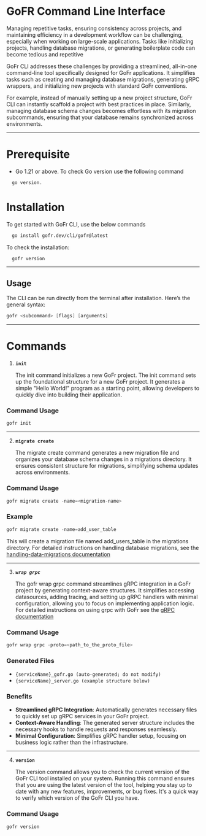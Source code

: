 # **GoFR Command Line Interface**

Managing repetitive tasks, ensuring consistency across projects, and maintaining efficiency in a development workflow can be challenging, especially when working on large-scale applications. Tasks like initializing projects, handling database migrations, or generating boilerplate code can become tedious and repetitive

GoFr CLI addresses these challenges by providing a streamlined, all-in-one command-line tool specifically designed for GoFr applications. It simplifies tasks such as creating and managing database migrations, generating gRPC wrappers, and initializing new projects with standard GoFr conventions.

For example, instead of manually setting up a new project structure, GoFr CLI can instantly scaffold a project with best practices in place. Similarly, managing database schema changes becomes effortless with its migration subcommands, ensuring that your database remains synchronized across environments.

---

# **Prerequisite**
- Go 1.21 or above. To check Go version use the following command
```bash
  go version.
````

# **Installation**
To get started with GoFr CLI, use the below commands

```bash
  go install gofr.dev/cli/gofr@latest
```

To check the installation:
```bash
  gofr version
```
---

## Usage

The CLI can be run directly from the terminal after installation. Here’s the general syntax:

```go
gofr <subcommand> [flags] [arguments]
```
---

# **Commands**

1. **`init`** 

   The init command initializes a new GoFr project. The init command sets up the foundational structure for a new GoFr project.
   It generates a simple "Hello World!" program as a starting point, allowing developers to quickly dive into building their application.

### Command Usage 
```go
gofr init
```
---

2. **`migrate create`**

   The migrate create command generates a new migration file and organizes your database schema changes in a migrations directory.
   It ensures consistent structure for migrations, simplifying schema updates across environments.

### Command Usage
```go
gofr migrate create -name=<migration-name>
```
### Example
```go
gofr migrate create -name=add_user_table
```
This will create a migration file named add_users_table in the migrations directory.
For detailed instructions on handling database migrations, see the [handling-data-migrations documentation](../../advanced-guide/handling-data-migrations/page.md)

---

3. ***`wrap grpc`***

   The gofr wrap grpc command streamlines gRPC integration in a GoFr project by generating context-aware structures.
   It simplifies accessing datasources, adding tracing, and setting up gRPC handlers with minimal configuration, allowing you to focus on implementing application logic.
   For detailed instructions on using grpc with GoFr see the [gRPC documentation](../../advanced-guide/grpc/page.md)

### Command Usage
```go
gofr wrap grpc -proto=<path_to_the_proto_file>
```
### Generated Files
- ```{serviceName}_gofr.go (auto-generated; do not modify)```
- ```{serviceName}_server.go (example structure below)```

### Benefits
- **Streamlined gRPC Integration**: Automatically generates necessary files to quickly set up gRPC services in your GoFr project.
- **Context-Aware Handling**: The generated server structure includes the necessary hooks to handle requests and responses seamlessly.
- **Minimal Configuration**: Simplifies gRPC handler setup, focusing on business logic rather than the infrastructure.

---

4. **`version`**

   The version command allows you to check the current version of the GoFr CLI tool installed on your system.
   Running this command ensures that you are using the latest version of the tool, helping you stay up to date with any new features, improvements, or bug fixes.
   It's a quick way to verify which version of the GoFr CLI you have.

### Command Usage 
```go
gofr version
```

